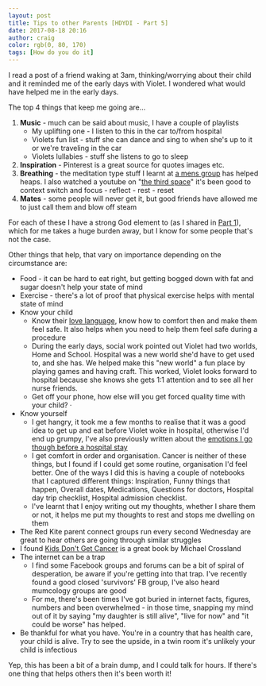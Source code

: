 ```yaml
---
layout: post
title: Tips to other Parents [HDYDI - Part 5]
date: 2017-08-18 20:16
author: craig
color: rgb(0, 80, 170)
tags: [How do you do it]
---
```

I read a post of a friend waking at 3am, thinking/worrying about their child and it reminded me of the early days with Violet. I wondered what would have helped me in the early days.

The top 4 things that keep me going are…
<ol>
	<li><strong>Music</strong> - much can be said about music, I have a couple of playlists
<ul>
	<li>My uplifting one - I listen to this in the car to/from hospital</li>
	<li>Violets fun list - stuff she can dance and sing to when she's up to it or we're traveling in the car</li>
	<li>Violets lullabies - stuff she listens to go to sleep</li>
</ul>
</li>
	<li><strong>Inspiration</strong> - Pinterest is a great source for quotes images etc.</li>
	<li><strong>Breathing</strong> - the meditation type stuff I learnt at <a href="https://blog.seaboxes.com/2017/08/16/mates-how-do-you-do-it-part-3.html">a mens group</a> has helped heaps. I also watched a youtube on "<a href="https://www.youtube.com/watch?v=dpk_dssZXqs">the third space</a>" it's been good to context switch and focus - reflect - rest - reset</li>
	<li><strong>Mates</strong> - some people will never get it, but good friends have allowed me to just call them and blow off steam</li>
</ol>
For each of these I have a strong God element to (as I shared in <a href="https://blog.seaboxes.com/2017/08/14/god-how-do-you-do-it-part-1.html">Part 1</a>), which for me takes a huge burden away, but I know for some people that's not the case.

Other things that help, that vary on importance depending on the circumstance are:
<ul>
	<li>Food - it can be hard to eat right, but getting bogged down with fat and sugar doesn't help your state of mind</li>
	<li>Exercise - there's a lot of proof that physical exercise helps with mental state of mind</li>
	<li>Know your child
<ul>
	<li>Know their <a href="http://www.imom.com/using-choices-discover-childs-love-language/">love language</a>, know how to comfort then and make them feel safe. It also helps when you need to help them feel safe during a procedure</li>
	<li>During the early days, social work pointed out Violet had two worlds, Home and School. Hospital was a new world she'd have to get used to, and she has. We helped make this "new world" a fun place by playing games and having craft. This worked, Violet looks forward to hospital because she knows she gets 1:1 attention and to see all her nurse friends.</li>
	<li>Get off your phone, how else will you get forced quality time with your child? ·</li>
</ul>
</li>
	<li>Know yourself
<ul>
	<li>I get hangry, it took me a few months to realise that it was a good idea to get up and eat before Violet woke in hospital, otherwise I'd end up grumpy, I've also previously written about the <a href="/2016/09/25/pre-admission-tradition.html">emotions I go though before a hospital stay</a></li>
	<li>I get comfort in order and organisation. Cancer is neither of these things, but I found if I could get some routine, organisation I'd feel better. One of the ways I did this is having a couple of notebooks that I captured different things: Inspiration, Funny things that happen, Overall dates, Medications, Questions for doctors, Hospital day trip checklist, Hospital admission checklist.</li>
	<li>I've learnt that I enjoy writing out my thoughts, whether I share them or not, it helps me put my thoughts to rest and stops me dwelling on them</li>
</ul>
</li>
	<li>The Red Kite parent connect groups run every second Wednesday are great to hear others are going through similar struggles</li>
	<li>I found <a href="https://www.amazon.com.au/Kids-Dont-Get-Cancer-Remarkably-ebook/dp/B018J9VJYE">Kids Don't Get Cancer</a> is a great book by Michael Crossland</li>
	<li>The internet can be a trap
<ul>
	<li>I find some Facebook groups and forums can be a bit of spiral of desperation, be aware if you're getting into that trap. I've recently found a good closed 'survivors' FB group, I've also heard mumcology groups are good</li>
	<li>For me, there's been times I've got buried in internet facts, figures, numbers and been overwhelmed - in those time, snapping my mind out of it by saying "my daughter is still alive", "live for now" and "it could be worse" has helped.</li>
</ul>
</li>
	<li>Be thankful for what you have. You're in a country that has health care, your child is alive. Try to see the upside, in a twin room it's unlikely your child is infectious</li>
</ul>
Yep, this has been a bit of a brain dump, and I could talk for hours. If there's one thing that helps others then it's been worth it!
